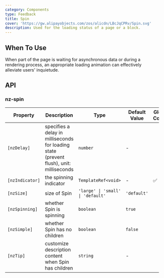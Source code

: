 ```yaml
---
category: Components
type: Feedback
title: Spin
cover: 'https://gw.alipayobjects.com/zos/alicdn/LBcJqCPRv/Spin.svg'
description: Used for the loading status of a page or a block.
---
```



## When To Use

When part of the page is waiting for asynchronous data or during a rendering process, an appropriate loading animation can effectively alleviate users' inquietude.


## API

### nz-spin

| Property        | Description                                                                             | Type                              | Default Value | Global Config |
| --------------- | --------------------------------------------------------------------------------------- |-----------------------------------| ------------- | ------------- |
| `[nzDelay]`     | specifies a delay in milliseconds for loading state (prevent flush), unit: milliseconds | `number`                          | -             |
| `[nzIndicator]` | the spinning indicator                                                                  | `TemplateRef<void>`               | -             | ✅             |
| `[nzSize]`      | size of Spin                                                                            | `'large' \| 'small' \| 'default'` | `'default'`   |
| `[nzSpinning]`  | whether Spin is spinning                                                                | `boolean`                         | `true`        |
| `[nzSimple]`    | whether Spin has no children                                                            | `boolean`                         | `false`       |
| `[nzTip]`       | customize description content when Spin has children                                    | `string`                          | -             |
